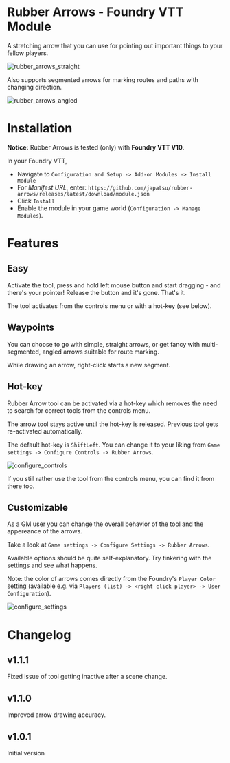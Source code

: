 # Rubber Arrows - Foundry VTT Module

A stretching arrow that you can use for pointing out important things to your fellow players.

![rubber_arrows_straight](https://user-images.githubusercontent.com/61741172/192741146-9256eafa-8982-4bb4-aa1b-e0da7e433124.gif)

Also supports segmented arrows for marking routes and paths with changing direction.

![rubber_arrows_angled](https://user-images.githubusercontent.com/61741172/192741020-376c7b59-3d76-42bc-be48-f08c36641954.gif)

# Installation

**Notice:** Rubber Arrows is tested (only) with **Foundry VTT V10**.

In your Foundry VTT,

- Navigate to `Configuration and Setup -> Add-on Modules -> Install Module`
- For *Manifest URL*, enter: `https://github.com/japatsu/rubber-arrows/releases/latest/download/module.json`
- Click `Install`
- Enable the module in your game world (`Configuration -> Manage Modules`).

# Features

## Easy

Activate the tool, press and hold left mouse button and start dragging - and there's your pointer! Release the button and it's gone. That's it.

The tool activates from the controls menu or with a hot-key (see below).

## Waypoints

You can choose to go with simple, straight arrows, or get fancy with multi-segmented, angled arrows suitable for route marking.

While drawing an arrow, right-click starts a new segment. 

## Hot-key

Rubber Arrow tool can be activated via a hot-key which removes the need to search for correct tools from the controls menu.

The arrow tool stays active until the hot-key is released. Previous tool gets re-activated automatically. 

The default hot-key is `ShiftLeft`. You can change it to your liking from `Game settings -> Configure Controls -> Rubber Arrows`.

![configure_controls](https://user-images.githubusercontent.com/61741172/192744985-4fa4fcb6-f036-4d35-9c78-61038be3c0b3.png)

If you still rather use the tool from the controls menu, you can find it from there too.

## Customizable

As a GM user you can change the overall behavior of the tool and the appereance of the arrows.

Take a look at `Game settings -> Configure Settings -> Rubber Arrows`. 

Available options should be quite self-explanatory. Try tinkering with the settings and see what happens.

Note: the color of arrows comes directly from the Foundry's `Player Color` setting (available e.g. via `Players (list) -> <right click player> -> User Configuration`).

![configure_settings](https://user-images.githubusercontent.com/61741172/192745010-b018fa29-397b-46f6-ae78-a511e529a55d.png)

# Changelog

## v1.1.1

Fixed issue of tool getting inactive after a scene change.

## v1.1.0

Improved arrow drawing accuracy.

## v1.0.1

Initial version

